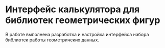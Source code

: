# Интерфейс калькулятора для библиотек геометрических фигур
В работе выполнена разработка и настройка интерфейса набора библиотек работы геометричеких данных.
